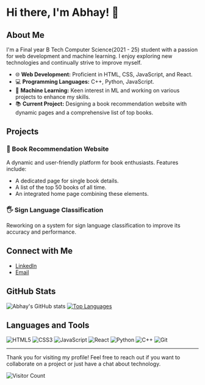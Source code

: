 # Hi there, I'm Abhay! 👋

## About Me

I'm a Final year B Tech Computer Science(2021 - 25) student with a passion for web development and machine learning. I enjoy exploring new technologies and continually strive to improve myself.

- 🌐 **Web Development:** Proficient in HTML, CSS, JavaScript, and React.
- 💻 **Programming Languages:** C++, Python, JavaScript.
- 🤖 **Machine Learning:** Keen interest in ML and working on various projects to enhance my skills.
- 📚 **Current Project:** Designing a book recommendation website with dynamic pages and a comprehensive list of top books.

## Projects

### 📘 Book Recommendation Website
A dynamic and user-friendly platform for book enthusiasts. Features include:
- A dedicated page for single book details.
- A list of the top 50 books of all time.
- An integrated home page combining these elements.

### 🖐️ Sign Language Classification
Reworking on a system for sign language classification to improve its accuracy and performance.

## Connect with Me

- [LinkedIn](https://www.linkedin.com/in/abps)
- [Email](mailto:abhay1704@gmail.com)

## GitHub Stats

![Abhay's GitHub stats](https://github-readme-stats.vercel.app/api?username=abhay1704&show_icons=true&theme=radical)
[![Top Languages](https://github-readme-stats.vercel.app/api/top-langs/?username=abhay1704&layout=compact&theme=radical)](https://github.com/abhay1704)

## Languages and Tools

![HTML5](https://img.shields.io/badge/-HTML5-000?&logo=html5)
![CSS3](https://img.shields.io/badge/-CSS3-000?&logo=css3)
![JavaScript](https://img.shields.io/badge/-JavaScript-000?&logo=javascript)
![React](https://img.shields.io/badge/-React-000?&logo=react)
![Python](https://img.shields.io/badge/-Python-000?&logo=python)
![C++](https://img.shields.io/badge/-C++-000?&logo=cplusplus)
![Git](https://img.shields.io/badge/-Git-000?&logo=git)

---

Thank you for visiting my profile! Feel free to reach out if you want to collaborate on a project or just have a chat about technology.

![Visitor Count](https://komarev.com/ghpvc/?username=abhay1704)
